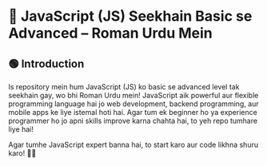 # 🚀 JavaScript (JS) Seekhain Basic se Advanced – Roman Urdu Mein

## 🟢 Introduction

Is repository mein hum JavaScript (JS) ko basic se advanced level tak seekhain gay, wo bhi Roman Urdu mein! JavaScript aik powerful aur flexible programming language hai jo web development, backend programming, aur mobile apps ke liye istemal hoti hai. Agar tum ek beginner ho ya experience programmer ho jo apni skills improve karna chahta hai, to yeh repo tumhare liye hai!

Agar tumhe JavaScript expert banna hai, to start karo aur code likhna shuru karo! 🚀🔥
